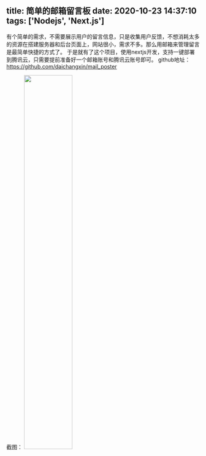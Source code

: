 title: 简单的邮箱留言板
date: 2020-10-23 14:37:10
tags: ['Nodejs', 'Next.js']
---
有个简单的需求，不需要展示用户的留言信息，只是收集用户反馈，不想消耗太多的资源在搭建服务器和后台页面上，网站很小，需求不多。那么用邮箱来管理留言是最简单快捷的方式了。
于是就有了这个项目，使用nextjs开发，支持一键部署到腾讯云，只需要提前准备好一个邮箱账号和腾讯云账号即可。
github地址：
https://github.com/daichangxin/mail_poster

截图：
<img src="/images/email-poster-demo.png" width="50%" text-align="center">